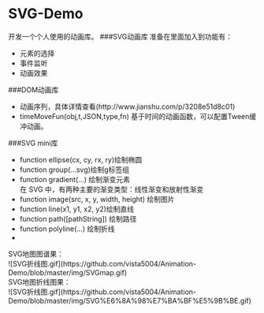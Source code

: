 # SVG-Demo
开发一个个人使用的动画库。
###SVG动画库
准备在里面加入到功能有：<br>
<ul>
<li>元素的选择
<li>事件监听
<li>动画效果
</ul>
###DOM动画库
<ul>
<li>动画序列，具体详情查看(http://www.jianshu.com/p/3208e51d8c01)
<li>timeMoveFun(obj,t,JSON,type,fn) 基于时间的动画函数，可以配置Tween缓冲动画。
</ul>
###SVG mini库
<ul>
<li>function ellipse(cx, cy, rx, ry)绘制椭圆
<li>function group(...svg)绘制g标签组
<li>function gradient(...) 绘制渐变元素<br>
在 SVG 中，有两种主要的渐变类型：线性渐变和放射性渐变
<li> function image(src, x, y, width, height) 绘制图片
<li>function line(x1, y1, x2, y2)绘制直线
<li>function path([pathString]) 绘制路径
<li>function polyline(…) 绘制折线
<li>
</ul>
SVG地图图谱果：<br>
![SVG折线图.gif](https://github.com/vista5004/Animation-Demo/blob/master/img/SVGmap.gif)<br>
SVG地图折线图果：<br>
![SVG折线图.gif](https://github.com/vista5004/Animation-Demo/blob/master/img/SVG%E6%8A%98%E7%BA%BF%E5%9B%BE.gif)<br>
